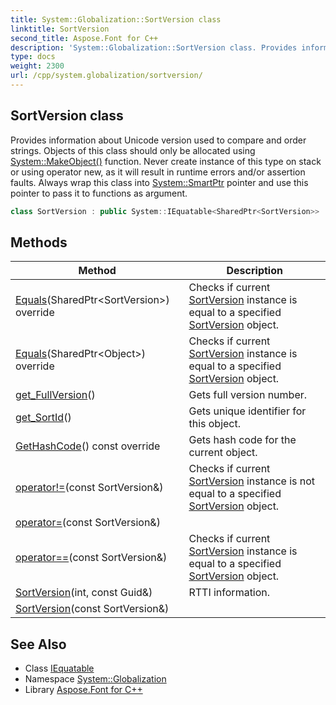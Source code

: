 ```yaml
---
title: System::Globalization::SortVersion class
linktitle: SortVersion
second_title: Aspose.Font for C++
description: 'System::Globalization::SortVersion class. Provides information about Unicode version used to compare and order strings. Objects of this class should only be allocated using System::MakeObject() function. Never create instance of this type on stack or using operator new, as it will result in runtime errors and/or assertion faults. Always wrap this class into System::SmartPtr pointer and use this pointer to pass it to functions as argument in C++.'
type: docs
weight: 2300
url: /cpp/system.globalization/sortversion/
---
```

## SortVersion class


Provides information about Unicode version used to compare and order strings. Objects of this class should only be allocated using [System::MakeObject()](../../system/makeobject/) function. Never create instance of this type on stack or using operator new, as it will result in runtime errors and/or assertion faults. Always wrap this class into [System::SmartPtr](../../system/smartptr/) pointer and use this pointer to pass it to functions as argument.

```cpp
class SortVersion : public System::IEquatable<SharedPtr<SortVersion>>
```

## Methods

| Method | Description |
| --- | --- |
| [Equals](./equals/)(SharedPtr\<SortVersion\>) override | Checks if current [SortVersion](./) instance is equal to a specified [SortVersion](./) object. |
| [Equals](./equals/)(SharedPtr\<Object\>) override | Checks if current [SortVersion](./) instance is equal to a specified [SortVersion](./) object. |
| [get_FullVersion](./get_fullversion/)() | Gets full version number. |
| [get_SortId](./get_sortid/)() | Gets unique identifier for this object. |
| [GetHashCode](./gethashcode/)() const override | Gets hash code for the current object. |
| [operator!=](./operator!=/)(const SortVersion\&) | Checks if current [SortVersion](./) instance is not equal to a specified [SortVersion](./) object. |
| [operator=](./operator=/)(const SortVersion\&) |  |
| [operator==](./operator==/)(const SortVersion\&) | Checks if current [SortVersion](./) instance is equal to a specified [SortVersion](./) object. |
| [SortVersion](./sortversion/)(int, const Guid\&) | RTTI information. |
| [SortVersion](./sortversion/)(const SortVersion\&) |  |
## See Also

* Class [IEquatable](../../system/iequatable/)
* Namespace [System::Globalization](../)
* Library [Aspose.Font for C++](../../)
